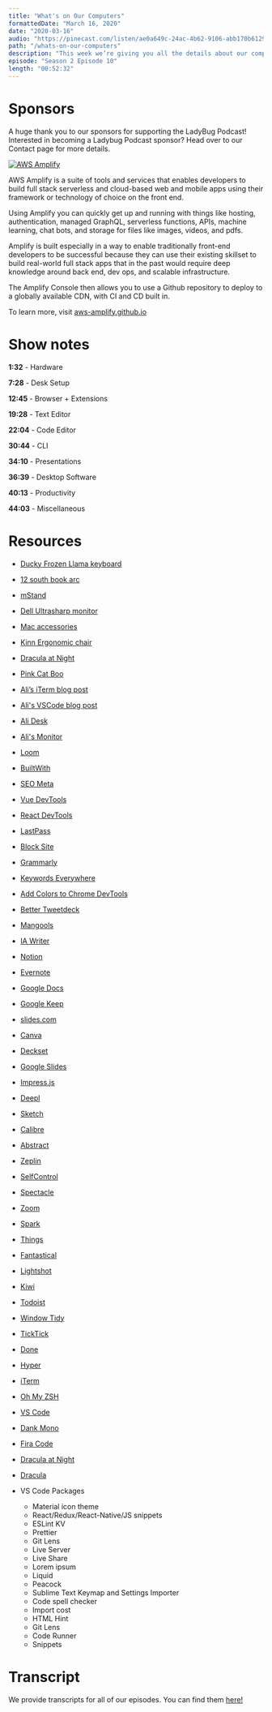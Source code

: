```yaml
---
title: "What's on Our Computers"
formattedDate: "March 16, 2020"
date: "2020-03-16"
audio: "https://pinecast.com/listen/ae0a649c-24ac-4b62-9106-abb170b6129a.mp3"
path: "/whats-on-our-computers"
description: "This week we’re giving you all the details about our computer setups including our hardware preferences, browsers, desktop software, code editor and CLI settings, and top productivity tools. We’ll also tell you some of our miscellaneous preferences like most used emoji and current desktop photo."
episode: "Season 2 Episode 10"
length: "00:52:32"
---
```


# Sponsors

A huge thank you to our sponsors for supporting the LadyBug Podcast! Interested in becoming a Ladybug Podcast sponsor? Head over to our Contact page for more details.

<a class="image-link" target="_blank" href="http://aws-amplify.github.io/"><img src="../../images/sponsors/aws-amplify.png" alt="AWS Amplify"></a>

AWS Amplify is a suite of tools and services that enables developers to build full stack serverless and cloud-based web and mobile apps using their framework or technology of choice on the front end.

Using Amplify you can quickly get up and running with things like hosting, authentication, managed GraphQL, serverless functions, APIs, machine learning, chat bots, and storage for files like images, videos, and pdfs.

Amplify is built especially in a way to enable traditionally front-end developers to be successful because they can use their existing skillset to build real-world full stack apps that in the past would require deep knowledge around back end, dev ops, and scalable infrastructure.

The Amplify Console then allows you to use a Github repository to deploy to a globally available CDN, with CI and CD built in.

To learn more, visit <a href="http://aws-amplify.github.io/">aws-amplify.github.io</a>

# Show notes

**1:32** - Hardware

**7:28** - Desk Setup

**12:45** - Browser + Extensions

**19:28** - Text Editor

**22:04** - Code Editor

**30:44** - CLI

**34:10** - Presentations

**36:39** - Desktop Software

**40:13** - Productivity

**44:03** - Miscellaneous

# Resources

- [Ducky Frozen Llama keyboard](https://mechanicalkeyboards.com/shop/index.php?l=product_detail&p=5269&mkref=kcxp4ku)
- [12 south book arc](https://www.twelvesouth.com/products/bookarc-macbook?variant=9173860483129)
- [mStand](https://www.raindesigninc.com/mstand.html)
- [Dell Ultrasharp monitor](https://www.dell.com/de-de/shop/dell-ultrasharp-27-usb-c-monitor-u2719dc/apd/210-aqyw/monitore-und-monitorzubeh%C3%B6r)
- [Mac accessories](https://www.apple.com/shop/mac/mac-accessories/mice-keyboards)
- [Kinn Ergonomic chair](https://www.autonomous.ai/office-chairs/kinn-chair)
- [Dracula at Night](https://marketplace.visualstudio.com/items?itemName=bceskavich.theme-dracula-at-night)
- [Pink Cat Boo](https://marketplace.visualstudio.com/items?itemName=ftsamoyed.theme-pink-cat-boo)
- [Ali’s iTerm blog post](https://welearncode.com/terminal-setup/)
- [Ali's VSCode blog post](https://welearncode.com/vscode-setup/)
- [Ali Desk](https://www.ikea.com/us/en/p/skarsta-desk-sit-stand-white-s59324818/)
- [Ali's Monitor](https://www.amazon.com/Acer-G276HL-Kbix-Frame-Monitor/dp/B0742D9CDX/ref=sxin_0_ac_d_pm?ac_md=4-1-QmV0d2VlbiAkMTAwIGFuZCAkMjAw-ac_d_pm&cv_ct_cx=acer+monitor&dchild=1&keywords=acer+monitor&pd_rd_i=B0742D9CDX&pd_rd_r=df837459-d511-4c93-b4a6-f1435e51f6b4&pd_rd_w=CEsxh&pd_rd_wg=QR3WA&pf_rd_p=0e223c60-bcf8-4663-98f3-da892fbd4372&pf_rd_r=JMMH3PABBHY29QYAVMJT&psc=1&qid=1584318736)
- [Loom](https://www.loom.com/login)
- [BuiltWith](https://builtwith.com/)
- [SEO Meta](https://chrome.google.com/webstore/detail/seo-meta-in-1-click/bjogjfinolnhfhkbipphpdlldadpnmhc?hl=en)
- [Vue DevTools](https://chrome.google.com/webstore/detail/vuejs-devtools/nhdogjmejiglipccpnnnanhbledajbpd?hl=en)
- [React DevTools](https://chrome.google.com/webstore/detail/react-developer-tools/fmkadmapgofadopljbjfkapdkoienihi?hl=en)
- [LastPass](https://www.lastpass.com/)
- [Block Site](https://chrome.google.com/webstore/detail/block-site-website-blocke/eiimnmioipafcokbfikbljfdeojpcgbh?hl=en)
- [Grammarly](https://app.grammarly.com/)
- [Keywords Everywhere](https://keywordseverywhere.com/)
- [Add Colors to Chrome DevTools](https://twitter.com/aspittel/status/1169436639006986241?lang=en)
- [Better Tweetdeck](https://better.tw/)
- [Mangools](https://mangools.com/)
- [IA Writer](https://ia.net/writer)
- [Notion](https://www.notion.so/)
- [Evernote](https://evernote.com/)
- [Google Docs](https://docs.google.com)
- [Google Keep](https://keep.google.com)
- [slides.com](https://slides.com/)
- [Canva](https://www.canva.com/)
- [Deckset](https://www.deckset.com/)
- [Google Slides](https://slides.google.com)
- [Impress.js](https://impress.js.org/#/bored)
- [Deepl](https://www.deepl.com/en/translator)
- [Sketch](https://www.sketch.com/)
- [Calibre](https://calibre-ebook.com/)
- [Abstract](https://www.abstract.com/)
- [Zeplin](https://zeplin.io/)
- [SelfControl](https://selfcontrolapp.com/)
- [Spectacle](https://www.spectacleapp.com/)
- [Zoom](https://zoom.us/)
- [Spark](https://sparkmailapp.com/)
- [Things](https://culturedcode.com/things/)
- [Fantastical](https://flexibits.com/fantastical)
- [Lightshot](https://app.prntscr.com/en/index.html)
- [Kiwi](https://www.kiwiforgmail.com/)
- [Todoist](https://todoist.com/)
- [Window Tidy](https://lightpillar.com/window-tidy.html)
- [TickTick](https://ticktick.com/?language=en_US)
- [Done](https://apps.apple.com/us/app/done-a-simple-habit-tracker/id1103961876)
- [Hyper](https://hyper.is/)
- [iTerm](https://www.iterm2.com/)
- [Oh My ZSH](https://ohmyz.sh/)
- [VS Code](https://code.visualstudio.com/)
- [Dank Mono](https://dank.sh/)
- [Fira Code](https://github.com/tonsky/FiraCode)
- [Dracula at Night](https://marketplace.visualstudio.com/items?itemName=bceskavich.theme-dracula-at-night)
- [Dracula](https://marketplace.visualstudio.com/items?itemName=dracula-theme.theme-dracula)

- VS Code Packages
  - Material icon theme
  - React/Redux/React-Native/JS snippets
  - ESLint KV
  - Prettier
  - Git Lens
  - Live Server
  - Live Share
  - Lorem ipsum
  - Liquid
  - Peacock
  - Sublime Text Keymap and Settings Importer
  - Code spell checker
  - Import cost
  - HTML Hint
  - Git Lens
  - Code Runner
  - Snippets


# Transcript

We provide transcripts for all of our episodes. You can find them <a href="https://github.com/ladybug-podcast/ladybug-website/blob/master/transcripts/33-behavioral-interviews.md" target="_blank" class="highlight">here!</a>
